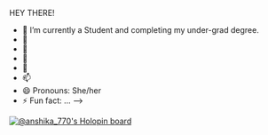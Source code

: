 HEY THERE! 
- 🔭 I’m currently a Student and completing my under-grad degree.
- 🌱 
- 👯 
- 🤔 
- 💬 
- 📫 
- 😄 Pronouns: She/her
- ⚡ Fun fact: ...
-->

[![@anshika_770's Holopin board](https://holopin.io/api/user/board?user=anshika_770)](https://holopin.io/@anshika_770)
